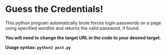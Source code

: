 # Guess the Credentials!

This python program automatically brute forces login passwords on a page using specified wordlist and returns the valid password, if found.

<strong>You will need to change the target URL in the code to your desired target.
  
Usage syntax: ````python3 post.py````
